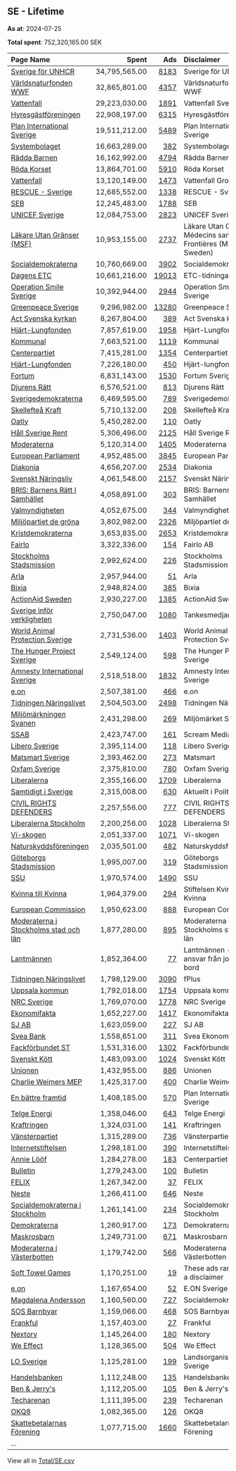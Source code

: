 ## SE - Lifetime
**As at**: 2024-07-25

**Total spent**: 752,320,165.00 SEK

|Page Name|Spent|Ads|Disclaimer|
|:---|---:|---:|:---|
|[Sverige för UNHCR](https://www.facebook.com/643137272398136)|34,795,565.00|[8183](https://www.facebook.com/ads/library/?active_status=all&ad_type=political_and_issue_ads&country=SE&view_all_page_id=643137272398136&search_type=page&media_type=all)|Sverige för UNHCR|
|[Världsnaturfonden WWF](https://www.facebook.com/371791194529)|32,865,801.00|[4357](https://www.facebook.com/ads/library/?active_status=all&ad_type=political_and_issue_ads&country=SE&view_all_page_id=371791194529&search_type=page&media_type=all)|Världsnaturfonden WWF|
|[Vattenfall](https://www.facebook.com/608975645850217)|29,223,030.00|[1891](https://www.facebook.com/ads/library/?active_status=all&ad_type=political_and_issue_ads&country=SE&view_all_page_id=608975645850217&search_type=page&media_type=all)|Vattenfall Sverige|
|[Hyresgästföreningen](https://www.facebook.com/126567104406)|22,908,197.00|[6315](https://www.facebook.com/ads/library/?active_status=all&ad_type=political_and_issue_ads&country=SE&view_all_page_id=126567104406&search_type=page&media_type=all)|Hyresgästföreningen|
|[Plan International Sverige](https://www.facebook.com/382243262003)|19,511,212.00|[5489](https://www.facebook.com/ads/library/?active_status=all&ad_type=political_and_issue_ads&country=SE&view_all_page_id=382243262003&search_type=page&media_type=all)|Plan International Sverige|
|[Systembolaget](https://www.facebook.com/151159271594797)|16,663,289.00|[382](https://www.facebook.com/ads/library/?active_status=all&ad_type=political_and_issue_ads&country=SE&view_all_page_id=151159271594797&search_type=page&media_type=all)|Systembolaget|
|[Rädda Barnen](https://www.facebook.com/72659261793)|16,162,992.00|[4794](https://www.facebook.com/ads/library/?active_status=all&ad_type=political_and_issue_ads&country=SE&view_all_page_id=72659261793&search_type=page&media_type=all)|Rädda Barnen|
|[Röda Korset](https://www.facebook.com/111630258867610)|13,864,701.00|[5910](https://www.facebook.com/ads/library/?active_status=all&ad_type=political_and_issue_ads&country=SE&view_all_page_id=111630258867610&search_type=page&media_type=all)|Röda Korset|
|[Vattenfall](https://www.facebook.com/608975645850217)|13,120,149.00|[1473](https://www.facebook.com/ads/library/?active_status=all&ad_type=political_and_issue_ads&country=SE&view_all_page_id=608975645850217&search_type=page&media_type=all)|Vattenfall Group|
|[RESCUE - Sverige](https://www.facebook.com/109886133732943)|12,685,552.00|[1338](https://www.facebook.com/ads/library/?active_status=all&ad_type=political_and_issue_ads&country=SE&view_all_page_id=109886133732943&search_type=page&media_type=all)|RESCUE - Sverige|
|[SEB](https://www.facebook.com/149155351773944)|12,245,483.00|[1788](https://www.facebook.com/ads/library/?active_status=all&ad_type=political_and_issue_ads&country=SE&view_all_page_id=149155351773944&search_type=page&media_type=all)|SEB|
|[UNICEF Sverige](https://www.facebook.com/59324455950)|12,084,753.00|[2823](https://www.facebook.com/ads/library/?active_status=all&ad_type=political_and_issue_ads&country=SE&view_all_page_id=59324455950&search_type=page&media_type=all)|UNICEF Sverige|
|[Läkare Utan Gränser (MSF)](https://www.facebook.com/68115370786)|10,953,155.00|[2737](https://www.facebook.com/ads/library/?active_status=all&ad_type=political_and_issue_ads&country=SE&view_all_page_id=68115370786&search_type=page&media_type=all)|Läkare Utan Gränser/ Médecins sans Frontières (MSF Sweden)|
|[Socialdemokraterna](https://www.facebook.com/8040892957)|10,760,669.00|[3902](https://www.facebook.com/ads/library/?active_status=all&ad_type=political_and_issue_ads&country=SE&view_all_page_id=8040892957&search_type=page&media_type=all)|Socialdemokraterna|
|[Dagens ETC](https://www.facebook.com/369582590803)|10,661,216.00|[19013](https://www.facebook.com/ads/library/?active_status=all&ad_type=political_and_issue_ads&country=SE&view_all_page_id=369582590803&search_type=page&media_type=all)|ETC-tidningarna|
|[Operation Smile Sverige](https://www.facebook.com/161213770567846)|10,392,944.00|[2944](https://www.facebook.com/ads/library/?active_status=all&ad_type=political_and_issue_ads&country=SE&view_all_page_id=161213770567846&search_type=page&media_type=all)|Operation Smile Sverige|
|[Greenpeace Sverige](https://www.facebook.com/95735961890)|9,296,982.00|[13280](https://www.facebook.com/ads/library/?active_status=all&ad_type=political_and_issue_ads&country=SE&view_all_page_id=95735961890&search_type=page&media_type=all)|Greenpeace Sverige|
|[Act Svenska kyrkan](https://www.facebook.com/197334613725511)|8,267,804.00|[389](https://www.facebook.com/ads/library/?active_status=all&ad_type=political_and_issue_ads&country=SE&view_all_page_id=197334613725511&search_type=page&media_type=all)|Act Svenska kyrkan|
|[Hjärt-Lungfonden](https://www.facebook.com/122854408319)|7,857,619.00|[1958](https://www.facebook.com/ads/library/?active_status=all&ad_type=political_and_issue_ads&country=SE&view_all_page_id=122854408319&search_type=page&media_type=all)|Hjärt-Lungfonden|
|[Kommunal](https://www.facebook.com/179931025357058)|7,663,521.00|[1119](https://www.facebook.com/ads/library/?active_status=all&ad_type=political_and_issue_ads&country=SE&view_all_page_id=179931025357058&search_type=page&media_type=all)|Kommunal|
|[Centerpartiet](https://www.facebook.com/12690894340)|7,415,281.00|[1354](https://www.facebook.com/ads/library/?active_status=all&ad_type=political_and_issue_ads&country=SE&view_all_page_id=12690894340&search_type=page&media_type=all)|Centerpartiet|
|[Hjärt-Lungfonden](https://www.facebook.com/122854408319)|7,226,180.00|[450](https://www.facebook.com/ads/library/?active_status=all&ad_type=political_and_issue_ads&country=SE&view_all_page_id=122854408319&search_type=page&media_type=all)|Hjärt-lungfonden|
|[Fortum](https://www.facebook.com/186513678039755)|6,831,143.00|[1530](https://www.facebook.com/ads/library/?active_status=all&ad_type=political_and_issue_ads&country=SE&view_all_page_id=186513678039755&search_type=page&media_type=all)|Fortum Sverige|
|[Djurens Rätt](https://www.facebook.com/19746853632)|6,576,521.00|[813](https://www.facebook.com/ads/library/?active_status=all&ad_type=political_and_issue_ads&country=SE&view_all_page_id=19746853632&search_type=page&media_type=all)|Djurens Rätt|
|[Sverigedemokraterna](https://www.facebook.com/676246449160270)|6,469,595.00|[789](https://www.facebook.com/ads/library/?active_status=all&ad_type=political_and_issue_ads&country=SE&view_all_page_id=676246449160270&search_type=page&media_type=all)|Sverigedemokraterna|
|[Skellefteå Kraft](https://www.facebook.com/162985227114132)|5,710,132.00|[208](https://www.facebook.com/ads/library/?active_status=all&ad_type=political_and_issue_ads&country=SE&view_all_page_id=162985227114132&search_type=page&media_type=all)|Skellefteå Kraft|
|[Oatly](https://www.facebook.com/1630862710497879)|5,450,282.00|[110](https://www.facebook.com/ads/library/?active_status=all&ad_type=political_and_issue_ads&country=SE&view_all_page_id=1630862710497879&search_type=page&media_type=all)|Oatly|
|[Håll Sverige Rent](https://www.facebook.com/236879092476)|5,306,496.00|[2125](https://www.facebook.com/ads/library/?active_status=all&ad_type=political_and_issue_ads&country=SE&view_all_page_id=236879092476&search_type=page&media_type=all)|Håll Sverige Rent|
|[Moderaterna](https://www.facebook.com/7719591155)|5,120,314.00|[1405](https://www.facebook.com/ads/library/?active_status=all&ad_type=political_and_issue_ads&country=SE&view_all_page_id=7719591155&search_type=page&media_type=all)|Moderaterna|
|[European Parliament](https://www.facebook.com/178362315106)|4,952,485.00|[3845](https://www.facebook.com/ads/library/?active_status=all&ad_type=political_and_issue_ads&country=SE&view_all_page_id=178362315106&search_type=page&media_type=all)|European Parliament|
|[Diakonia](https://www.facebook.com/42676805259)|4,656,207.00|[2534](https://www.facebook.com/ads/library/?active_status=all&ad_type=political_and_issue_ads&country=SE&view_all_page_id=42676805259&search_type=page&media_type=all)|Diakonia|
|[Svenskt Näringsliv](https://www.facebook.com/90882504375)|4,061,548.00|[2157](https://www.facebook.com/ads/library/?active_status=all&ad_type=political_and_issue_ads&country=SE&view_all_page_id=90882504375&search_type=page&media_type=all)|Svenskt Näringsliv|
|[BRIS: Barnens Rätt I Samhället](https://www.facebook.com/236221570038)|4,058,891.00|[303](https://www.facebook.com/ads/library/?active_status=all&ad_type=political_and_issue_ads&country=SE&view_all_page_id=236221570038&search_type=page&media_type=all)|BRIS: Barnens Rätt I Samhället|
|[Valmyndigheten](https://www.facebook.com/1737852076287450)|4,052,675.00|[344](https://www.facebook.com/ads/library/?active_status=all&ad_type=political_and_issue_ads&country=SE&view_all_page_id=1737852076287450&search_type=page&media_type=all)|Valmyndigheten|
|[Miljöpartiet de gröna](https://www.facebook.com/34780126150)|3,802,982.00|[2326](https://www.facebook.com/ads/library/?active_status=all&ad_type=political_and_issue_ads&country=SE&view_all_page_id=34780126150&search_type=page&media_type=all)|Miljöpartiet de gröna|
|[Kristdemokraterna](https://www.facebook.com/115198178364)|3,653,835.00|[2653](https://www.facebook.com/ads/library/?active_status=all&ad_type=political_and_issue_ads&country=SE&view_all_page_id=115198178364&search_type=page&media_type=all)|Kristdemokraterna|
|[Fairlo](https://www.facebook.com/275809699509029)|3,322,336.00|[154](https://www.facebook.com/ads/library/?active_status=all&ad_type=political_and_issue_ads&country=SE&view_all_page_id=275809699509029&search_type=page&media_type=all)|Fairlo AB|
|[Stockholms Stadsmission](https://www.facebook.com/39211568070)|2,992,624.00|[226](https://www.facebook.com/ads/library/?active_status=all&ad_type=political_and_issue_ads&country=SE&view_all_page_id=39211568070&search_type=page&media_type=all)|Stockholms Stadsmission|
|[Arla](https://www.facebook.com/114526821939129)|2,957,944.00|[51](https://www.facebook.com/ads/library/?active_status=all&ad_type=political_and_issue_ads&country=SE&view_all_page_id=114526821939129&search_type=page&media_type=all)|Arla|
|[Bixia](https://www.facebook.com/269875318990)|2,948,824.00|[385](https://www.facebook.com/ads/library/?active_status=all&ad_type=political_and_issue_ads&country=SE&view_all_page_id=269875318990&search_type=page&media_type=all)|Bixia|
|[ActionAid Sweden](https://www.facebook.com/18880778360)|2,930,227.00|[1385](https://www.facebook.com/ads/library/?active_status=all&ad_type=political_and_issue_ads&country=SE&view_all_page_id=18880778360&search_type=page&media_type=all)|ActionAid Sweden|
|[Sverige inför verkligheten](https://www.facebook.com/110723197258182)|2,750,047.00|[1080](https://www.facebook.com/ads/library/?active_status=all&ad_type=political_and_issue_ads&country=SE&view_all_page_id=110723197258182&search_type=page&media_type=all)|Tankesmedjan Tiden|
|[World Animal Protection Sverige](https://www.facebook.com/188616781161573)|2,731,536.00|[1403](https://www.facebook.com/ads/library/?active_status=all&ad_type=political_and_issue_ads&country=SE&view_all_page_id=188616781161573&search_type=page&media_type=all)|World Animal Protection Sverige|
|[The Hunger Project Sverige](https://www.facebook.com/212049035488183)|2,549,124.00|[598](https://www.facebook.com/ads/library/?active_status=all&ad_type=political_and_issue_ads&country=SE&view_all_page_id=212049035488183&search_type=page&media_type=all)|The Hunger Project Sverige|
|[Amnesty International Sverige](https://www.facebook.com/153270724787)|2,518,518.00|[1832](https://www.facebook.com/ads/library/?active_status=all&ad_type=political_and_issue_ads&country=SE&view_all_page_id=153270724787&search_type=page&media_type=all)|Amnesty International Sverige|
|[e.on](https://www.facebook.com/369122343101775)|2,507,381.00|[466](https://www.facebook.com/ads/library/?active_status=all&ad_type=political_and_issue_ads&country=SE&view_all_page_id=369122343101775&search_type=page&media_type=all)|e.on|
|[Tidningen Näringslivet](https://www.facebook.com/130927360876045)|2,504,503.00|[2498](https://www.facebook.com/ads/library/?active_status=all&ad_type=political_and_issue_ads&country=SE&view_all_page_id=130927360876045&search_type=page&media_type=all)|Tidningen Näringslivet|
|[Miljömärkningen Svanen](https://www.facebook.com/68996482861)|2,431,298.00|[269](https://www.facebook.com/ads/library/?active_status=all&ad_type=political_and_issue_ads&country=SE&view_all_page_id=68996482861&search_type=page&media_type=all)|Miljömärket Svanen|
|[SSAB](https://www.facebook.com/145401631365)|2,423,747.00|[161](https://www.facebook.com/ads/library/?active_status=all&ad_type=political_and_issue_ads&country=SE&view_all_page_id=145401631365&search_type=page&media_type=all)|Scream Mediabyrå AB|
|[Libero Sverige](https://www.facebook.com/111764372185015)|2,395,114.00|[118](https://www.facebook.com/ads/library/?active_status=all&ad_type=political_and_issue_ads&country=SE&view_all_page_id=111764372185015&search_type=page&media_type=all)|Libero Sverige|
|[Matsmart Sverige](https://www.facebook.com/101341883359561)|2,393,462.00|[273](https://www.facebook.com/ads/library/?active_status=all&ad_type=political_and_issue_ads&country=SE&view_all_page_id=101341883359561&search_type=page&media_type=all)|Matsmart|
|[Oxfam Sverige](https://www.facebook.com/279974638809211)|2,375,810.00|[780](https://www.facebook.com/ads/library/?active_status=all&ad_type=political_and_issue_ads&country=SE&view_all_page_id=279974638809211&search_type=page&media_type=all)|Oxfam Sverige|
|[Liberalerna](https://www.facebook.com/132266740623)|2,355,166.00|[1709](https://www.facebook.com/ads/library/?active_status=all&ad_type=political_and_issue_ads&country=SE&view_all_page_id=132266740623&search_type=page&media_type=all)|Liberalerna|
|[Samtidigt i Sverige](https://www.facebook.com/111912817167925)|2,315,008.00|[630](https://www.facebook.com/ads/library/?active_status=all&ad_type=political_and_issue_ads&country=SE&view_all_page_id=111912817167925&search_type=page&media_type=all)|Aktuellt i Politiken|
|[CIVIL RIGHTS DEFENDERS](https://www.facebook.com/128452220525979)|2,257,556.00|[777](https://www.facebook.com/ads/library/?active_status=all&ad_type=political_and_issue_ads&country=SE&view_all_page_id=128452220525979&search_type=page&media_type=all)|CIVIL RIGHTS DEFENDERS|
|[Liberalerna Stockholm](https://www.facebook.com/682180208473039)|2,200,256.00|[1028](https://www.facebook.com/ads/library/?active_status=all&ad_type=political_and_issue_ads&country=SE&view_all_page_id=682180208473039&search_type=page&media_type=all)|Liberalerna Stockholm|
|[Vi-skogen](https://www.facebook.com/356032977210)|2,051,337.00|[1071](https://www.facebook.com/ads/library/?active_status=all&ad_type=political_and_issue_ads&country=SE&view_all_page_id=356032977210&search_type=page&media_type=all)|Vi-skogen|
|[Naturskyddsföreningen](https://www.facebook.com/133867976608)|2,035,501.00|[482](https://www.facebook.com/ads/library/?active_status=all&ad_type=political_and_issue_ads&country=SE&view_all_page_id=133867976608&search_type=page&media_type=all)|Naturskyddsföreningen|
|[Göteborgs Stadsmission](https://www.facebook.com/203547006337155)|1,995,007.00|[319](https://www.facebook.com/ads/library/?active_status=all&ad_type=political_and_issue_ads&country=SE&view_all_page_id=203547006337155&search_type=page&media_type=all)|Göteborgs Stadsmission|
|[SSU](https://www.facebook.com/45101268520)|1,970,574.00|[1490](https://www.facebook.com/ads/library/?active_status=all&ad_type=political_and_issue_ads&country=SE&view_all_page_id=45101268520&search_type=page&media_type=all)|SSU|
|[Kvinna till Kvinna](https://www.facebook.com/153028052500)|1,964,379.00|[294](https://www.facebook.com/ads/library/?active_status=all&ad_type=political_and_issue_ads&country=SE&view_all_page_id=153028052500&search_type=page&media_type=all)|Stiftelsen Kvinna till Kvinna|
|[European Commission](https://www.facebook.com/107898832590939)|1,950,623.00|[888](https://www.facebook.com/ads/library/?active_status=all&ad_type=political_and_issue_ads&country=SE&view_all_page_id=107898832590939&search_type=page&media_type=all)|European Commission|
|[Moderaterna i Stockholms stad och län](https://www.facebook.com/118162038224731)|1,877,280.00|[895](https://www.facebook.com/ads/library/?active_status=all&ad_type=political_and_issue_ads&country=SE&view_all_page_id=118162038224731&search_type=page&media_type=all)|Moderaterna i Stockholms stad och län|
|[Lantmännen](https://www.facebook.com/98623096089)|1,852,364.00|[77](https://www.facebook.com/ads/library/?active_status=all&ad_type=political_and_issue_ads&country=SE&view_all_page_id=98623096089&search_type=page&media_type=all)|Lantmännen - Vi tar ansvar från jord till bord|
|[Tidningen Näringslivet](https://www.facebook.com/130927360876045)|1,798,129.00|[3090](https://www.facebook.com/ads/library/?active_status=all&ad_type=political_and_issue_ads&country=SE&view_all_page_id=130927360876045&search_type=page&media_type=all)|fPlus|
|[Uppsala kommun](https://www.facebook.com/104760926229060)|1,792,018.00|[1754](https://www.facebook.com/ads/library/?active_status=all&ad_type=political_and_issue_ads&country=SE&view_all_page_id=104760926229060&search_type=page&media_type=all)|Uppsala kommun|
|[NRC Sverige](https://www.facebook.com/1976528729039324)|1,769,070.00|[1778](https://www.facebook.com/ads/library/?active_status=all&ad_type=political_and_issue_ads&country=SE&view_all_page_id=1976528729039324&search_type=page&media_type=all)|NRC Sverige|
|[Ekonomifakta](https://www.facebook.com/314872662206)|1,652,227.00|[1417](https://www.facebook.com/ads/library/?active_status=all&ad_type=political_and_issue_ads&country=SE&view_all_page_id=314872662206&search_type=page&media_type=all)|Ekonomifakta|
|[SJ AB](https://www.facebook.com/281377051202)|1,623,059.00|[227](https://www.facebook.com/ads/library/?active_status=all&ad_type=political_and_issue_ads&country=SE&view_all_page_id=281377051202&search_type=page&media_type=all)|SJ AB|
|[Svea Bank](https://www.facebook.com/379686162129542)|1,558,651.00|[311](https://www.facebook.com/ads/library/?active_status=all&ad_type=political_and_issue_ads&country=SE&view_all_page_id=379686162129542&search_type=page&media_type=all)|Svea Ekonomi|
|[Fackförbundet ST](https://www.facebook.com/212604496324)|1,531,316.00|[1302](https://www.facebook.com/ads/library/?active_status=all&ad_type=political_and_issue_ads&country=SE&view_all_page_id=212604496324&search_type=page&media_type=all)|Fackförbundet ST|
|[Svenskt Kött](https://www.facebook.com/195379633820701)|1,483,093.00|[1024](https://www.facebook.com/ads/library/?active_status=all&ad_type=political_and_issue_ads&country=SE&view_all_page_id=195379633820701&search_type=page&media_type=all)|Svenskt Kött|
|[Unionen](https://www.facebook.com/175656912484553)|1,432,955.00|[886](https://www.facebook.com/ads/library/?active_status=all&ad_type=political_and_issue_ads&country=SE&view_all_page_id=175656912484553&search_type=page&media_type=all)|Unionen|
|[Charlie Weimers MEP](https://www.facebook.com/24574889995)|1,425,317.00|[400](https://www.facebook.com/ads/library/?active_status=all&ad_type=political_and_issue_ads&country=SE&view_all_page_id=24574889995&search_type=page&media_type=all)|Charlie Weimers|
|[En bättre framtid](https://www.facebook.com/1173808162671999)|1,408,185.00|[570](https://www.facebook.com/ads/library/?active_status=all&ad_type=political_and_issue_ads&country=SE&view_all_page_id=1173808162671999&search_type=page&media_type=all)|Plan International Sverige|
|[Telge Energi](https://www.facebook.com/124201680936949)|1,358,046.00|[643](https://www.facebook.com/ads/library/?active_status=all&ad_type=political_and_issue_ads&country=SE&view_all_page_id=124201680936949&search_type=page&media_type=all)|Telge Energi|
|[Kraftringen](https://www.facebook.com/151738534885183)|1,324,031.00|[141](https://www.facebook.com/ads/library/?active_status=all&ad_type=political_and_issue_ads&country=SE&view_all_page_id=151738534885183&search_type=page&media_type=all)|Kraftringen|
|[Vänsterpartiet](https://www.facebook.com/323156205347)|1,315,289.00|[736](https://www.facebook.com/ads/library/?active_status=all&ad_type=political_and_issue_ads&country=SE&view_all_page_id=323156205347&search_type=page&media_type=all)|Vänsterpartiet|
|[Internetstiftelsen](https://www.facebook.com/191359334218856)|1,298,181.00|[390](https://www.facebook.com/ads/library/?active_status=all&ad_type=political_and_issue_ads&country=SE&view_all_page_id=191359334218856&search_type=page&media_type=all)|Internetstiftelsen|
|[Annie Lööf](https://www.facebook.com/118943054880945)|1,284,278.00|[183](https://www.facebook.com/ads/library/?active_status=all&ad_type=political_and_issue_ads&country=SE&view_all_page_id=118943054880945&search_type=page&media_type=all)|Centerpartiet|
|[Bulletin](https://www.facebook.com/103915918247717)|1,279,243.00|[100](https://www.facebook.com/ads/library/?active_status=all&ad_type=political_and_issue_ads&country=SE&view_all_page_id=103915918247717&search_type=page&media_type=all)|Bulletin|
|[FELIX](https://www.facebook.com/294378704099)|1,267,342.00|[37](https://www.facebook.com/ads/library/?active_status=all&ad_type=political_and_issue_ads&country=SE&view_all_page_id=294378704099&search_type=page&media_type=all)|FELIX|
|[Neste](https://www.facebook.com/2194546487442221)|1,266,411.00|[646](https://www.facebook.com/ads/library/?active_status=all&ad_type=political_and_issue_ads&country=SE&view_all_page_id=2194546487442221&search_type=page&media_type=all)|Neste|
|[Socialdemokraterna i Stockholm](https://www.facebook.com/117056501654820)|1,261,141.00|[234](https://www.facebook.com/ads/library/?active_status=all&ad_type=political_and_issue_ads&country=SE&view_all_page_id=117056501654820&search_type=page&media_type=all)|Socialdemokraterna i Stockholm|
|[Demokraterna](https://www.facebook.com/1419307421424959)|1,260,917.00|[173](https://www.facebook.com/ads/library/?active_status=all&ad_type=political_and_issue_ads&country=SE&view_all_page_id=1419307421424959&search_type=page&media_type=all)|Demokraterna|
|[Maskrosbarn](https://www.facebook.com/237813956289260)|1,249,731.00|[671](https://www.facebook.com/ads/library/?active_status=all&ad_type=political_and_issue_ads&country=SE&view_all_page_id=237813956289260&search_type=page&media_type=all)|Maskrosbarn|
|[Moderaterna i Västerbotten](https://www.facebook.com/267640803634611)|1,179,742.00|[566](https://www.facebook.com/ads/library/?active_status=all&ad_type=political_and_issue_ads&country=SE&view_all_page_id=267640803634611&search_type=page&media_type=all)|Moderaterna i Västerbotten|
|[Soft Towel Games](https://www.facebook.com/111699453757094)|1,170,251.00|[19](https://www.facebook.com/ads/library/?active_status=all&ad_type=political_and_issue_ads&country=SE&view_all_page_id=111699453757094&search_type=page&media_type=all)|These ads ran without a disclaimer|
|[e.on](https://www.facebook.com/369122343101775)|1,167,654.00|[52](https://www.facebook.com/ads/library/?active_status=all&ad_type=political_and_issue_ads&country=SE&view_all_page_id=369122343101775&search_type=page&media_type=all)|E.ON Sverige AB|
|[Magdalena Andersson](https://www.facebook.com/183512318424647)|1,160,560.00|[727](https://www.facebook.com/ads/library/?active_status=all&ad_type=political_and_issue_ads&country=SE&view_all_page_id=183512318424647&search_type=page&media_type=all)|Socialdemokraterna|
|[SOS Barnbyar](https://www.facebook.com/133536819999319)|1,159,066.00|[468](https://www.facebook.com/ads/library/?active_status=all&ad_type=political_and_issue_ads&country=SE&view_all_page_id=133536819999319&search_type=page&media_type=all)|SOS Barnbyar|
|[Frankful](https://www.facebook.com/108184264291841)|1,157,403.00|[27](https://www.facebook.com/ads/library/?active_status=all&ad_type=political_and_issue_ads&country=SE&view_all_page_id=108184264291841&search_type=page&media_type=all)|Frankful|
|[Nextory](https://www.facebook.com/208619589270223)|1,145,264.00|[180](https://www.facebook.com/ads/library/?active_status=all&ad_type=political_and_issue_ads&country=SE&view_all_page_id=208619589270223&search_type=page&media_type=all)|Nextory|
|[We Effect](https://www.facebook.com/91818886532)|1,128,365.00|[504](https://www.facebook.com/ads/library/?active_status=all&ad_type=political_and_issue_ads&country=SE&view_all_page_id=91818886532&search_type=page&media_type=all)|We Effect|
|[LO Sverige](https://www.facebook.com/163820136238)|1,125,281.00|[199](https://www.facebook.com/ads/library/?active_status=all&ad_type=political_and_issue_ads&country=SE&view_all_page_id=163820136238&search_type=page&media_type=all)|Landsorganisationen Sverige|
|[Handelsbanken](https://www.facebook.com/118191008217331)|1,112,248.00|[135](https://www.facebook.com/ads/library/?active_status=all&ad_type=political_and_issue_ads&country=SE&view_all_page_id=118191008217331&search_type=page&media_type=all)|Handelsbanken|
|[Ben & Jerry's](https://www.facebook.com/291973617241)|1,112,205.00|[105](https://www.facebook.com/ads/library/?active_status=all&ad_type=political_and_issue_ads&country=SE&view_all_page_id=291973617241&search_type=page&media_type=all)|Ben & Jerry's|
|[Techarenan](https://www.facebook.com/576845979156129)|1,111,395.00|[239](https://www.facebook.com/ads/library/?active_status=all&ad_type=political_and_issue_ads&country=SE&view_all_page_id=576845979156129&search_type=page&media_type=all)|Techarenan|
|[OKQ8](https://www.facebook.com/150057951690751)|1,082,365.00|[126](https://www.facebook.com/ads/library/?active_status=all&ad_type=political_and_issue_ads&country=SE&view_all_page_id=150057951690751&search_type=page&media_type=all)|OKQ8|
|[Skattebetalarnas Förening](https://www.facebook.com/72832167834)|1,077,715.00|[1660](https://www.facebook.com/ads/library/?active_status=all&ad_type=political_and_issue_ads&country=SE&view_all_page_id=72832167834&search_type=page&media_type=all)|Skattebetalarnas Förening|
|...||||

View all in [Total/SE.csv](../../MetaData/Total/SE.csv)
